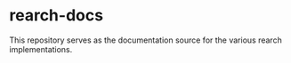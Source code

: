 # rearch-docs
This repository serves as the documentation source for the various rearch implementations.
